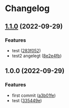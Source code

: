 # Changelog

## [1.1.0](https://github.com/cc-pmay/changelog-test/compare/v1.0.0...v1.1.0) (2022-09-29)


### Features

* test ([283f052](https://github.com/cc-pmay/changelog-test/commit/283f052e4083f618ceb7773cb44c218527cce4af))
* test2 angelegt ([8e2e4fb](https://github.com/cc-pmay/changelog-test/commit/8e2e4fb1cfeca308ef3561dd59b3a0f426887fad))

## 1.0.0 (2022-09-29)


### Features

* first commit ([a3b01fe](https://github.com/cc-pmay/changelog-test/commit/a3b01fef70ff9ddaed4674d754ea4b44a8938e8a))
* test ([335449e](https://github.com/cc-pmay/changelog-test/commit/335449e15d2d57dc0873f8682f408153b189b6ec))
